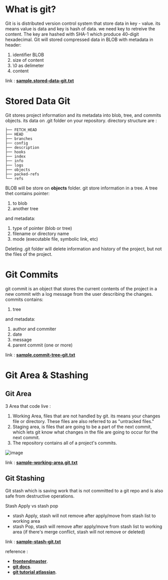# What is git?
Git is is distributed version control system that store data in key - value. its means value is data and key is hash of data. we need key to retreive the content. The key are hashed with SHA-1 which produce 40-digit hexadecimal. Git will stored compressed data in BLOB with metadata in header:
 1. identifier BLOB
 2. size of content
 3. \0 as delimeter
 4. content

link : **[sample.stored-data-git.txt](https://github.com/mwimam/what-is-git/blob/main/sample.stored-data-git.txt)**
# Stored Data Git
Git stores project information and its metadata into blob, tree, and commits objects. its data on .git folder on your repository.
directory structure are :
```
├── FETCH_HEAD
├── HEAD
├── branches
├── config
├── description
├── hooks
├── index
├── info
├── logs
├── objects
├── packed-refs
└── refs
```

BLOB will be store on **objects** folder.
git store information in a tree. 
A tree thet contains pointer: 
1. to blob
2. another tree

and metadata:
1. type of pointer (blob or tree)
2. filename or directory name
3. mode (executable file, symbolic link, etc)

Deleting .git folder will delete information and history of the project, but not the files of the project.

# Git Commits
git commit is an object that stores the current contents of the project in a new commit with a log message from the user describing the changes.
commits contains:
1. tree

and metadata:
1. author and commiter
2. date
3. message
4. parent commit (one or more)

link : **[sample.commit-tree-git.txt](https://github.com/mwimam/what-is-git/blob/main/sample.commit-tree-git.txt)**

# Git Area & Stashing

## Git Area
3 Area that code live : 
1. Working Area, files that are not handled by git. its means your changes file or directory. These files are also referred to as "untracked files."
2. Staging area, is files that are going to be a part of the next commit, which lets git know what changes in the file are going to occur for the next commit.
3. The repository contains all of a project's commits.

![image](https://user-images.githubusercontent.com/85268979/149746340-7b63a4b1-6c43-457f-beee-881c6f9a8605.png)

link : **[sample-working-area.git.txt](https://github.com/mwimam/what-is-git/blob/main/sample-working-area.git.txt)**

## Git Stashing
Git stash which is saving work that is not committed to a git repo and is also safe from destructive operations.

Stash Apply vs stash pop
- stash Apply, stash will not remove after apply/move from stash list to working area
- stash Pop, stash will remove after apply/move from stash list to working area (if there's merge conflict, stash will not remove or deleted)

link : **[sample-stash-git.txt](https://github.com/mwimam/what-is-git/blob/main/sample-stash-git.txt)**

reference : 
- **[frontendmaster](https://frontendmasters.com)**.
- **[git docs](https://git-scm.com/docs/git-log)**.
- **[git tutorial atlassian](https://www.atlassian.com/git/tutorials/using-branches/git-merge)**.
